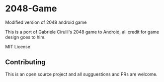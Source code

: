 # 2048-Game
Modified version of 2048 android game

This is a port of Gabriele Cirulli's 2048 game to Android, all credit for game design goes to him.



MIT License

## Contributing
This is an open source project and all sugguestions and PRs are welcome.
